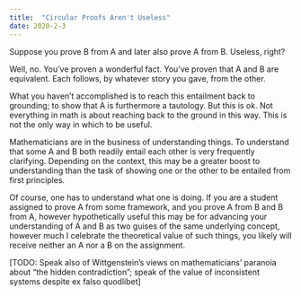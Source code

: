 ```yaml
---
title:  "Circular Proofs Aren't Useless"
date: 2020-2-3
---
```

Suppose you prove B from A and later also prove A from B. Useless, right?

Well, no. You’ve proven a wonderful fact. You’ve proven that A and B are equivalent. Each follows, by whatever story you gave, from the other.

What you haven’t accomplished is to reach this entailment back to grounding; to show that A is furthermore a tautology. But this is ok. Not everything in math is about reaching back to the ground in this way. This is not the only way in which to be useful.

Mathematicians are in the business of understanding things. To understand that some A and B both readily entail each other is very frequently clarifying. Depending on the context, this may be a greater boost to understanding than the task of showing one or the other to be entailed from first principles.

Of course, one has to understand what one is doing. If you are a student assigned to prove A from some framework, and you prove A from B and B from A, however hypothetically useful this may be for advancing your understanding of A and B as two guises of the same underlying concept, however much I celebrate the theoretical value of such things, you likely will receive neither an A nor a B on the assignment.

[TODO: Speak also of Wittgenstein’s views on mathematicians’ paranoia about “the hidden contradiction”; speak of the value of inconsistent systems despite ex falso quodlibet]